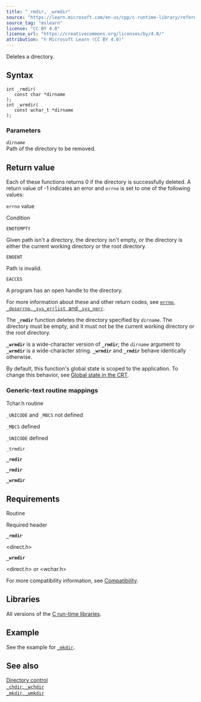 ```yaml
---
title: "_rmdir, _wrmdir"
source: "https://learn.microsoft.com/en-us/cpp/c-runtime-library/reference/rmdir-wrmdir?view=msvc-170"
source_tag: "mslearn"
license: "CC BY 4.0"
license_url: "https://creativecommons.org/licenses/by/4.0/"
attribution: "© Microsoft Learn (CC BY 4.0)"
---
```

Deletes a directory.

## Syntax

```
int _rmdir(
   const char *dirname
);
int _wrmdir(
   const wchar_t *dirname
);
```

### Parameters

_`dirname`_  
Path of the directory to be removed.

## Return value

Each of these functions returns 0 if the directory is successfully deleted. A return value of -1 indicates an error and `errno` is set to one of the following values:

`errno` value

Condition

`ENOTEMPTY`

Given path isn't a directory, the directory isn't empty, or the directory is either the current working directory or the root directory.

`ENOENT`

Path is invalid.

`EACCES`

A program has an open handle to the directory.

For more information about these and other return codes, see [`errno`, `_doserrno`, `_sys_errlist`, and `_sys_nerr`](https://learn.microsoft.com/en-us/cpp/c-runtime-library/errno-doserrno-sys-errlist-and-sys-nerr?view=msvc-170).

The **`_rmdir`** function deletes the directory specified by _`dirname`_. The directory must be empty, and it must not be the current working directory or the root directory.

**`_wrmdir`** is a wide-character version of **`_rmdir`**; the _`dirname`_ argument to **`_wrmdir`** is a wide-character string. **`_wrmdir`** and **`_rmdir`** behave identically otherwise.

By default, this function's global state is scoped to the application. To change this behavior, see [Global state in the CRT](https://learn.microsoft.com/en-us/cpp/c-runtime-library/global-state?view=msvc-170).

### Generic-text routine mappings

Tchar.h routine

`_UNICODE` and `_MBCS` not defined

`_MBCS` defined

`_UNICODE` defined

`_trmdir`

**`_rmdir`**

**`_rmdir`**

**`_wrmdir`**

## Requirements

Routine

Required header

**`_rmdir`**

<direct.h>

**`_wrmdir`**

<direct.h> or <wchar.h>

For more compatibility information, see [Compatibility](https://learn.microsoft.com/en-us/cpp/c-runtime-library/compatibility?view=msvc-170).

## Libraries

All versions of the [C run-time libraries](https://learn.microsoft.com/en-us/cpp/c-runtime-library/crt-library-features?view=msvc-170).

## Example

See the example for [`_mkdir`](https://learn.microsoft.com/en-us/cpp/c-runtime-library/reference/mkdir-wmkdir?view=msvc-170).

## See also

[Directory control](https://learn.microsoft.com/en-us/cpp/c-runtime-library/directory-control?view=msvc-170)  
[`_chdir`, `_wchdir`](https://learn.microsoft.com/en-us/cpp/c-runtime-library/reference/chdir-wchdir?view=msvc-170)  
[`_mkdir`, `_wmkdir`](https://learn.microsoft.com/en-us/cpp/c-runtime-library/reference/mkdir-wmkdir?view=msvc-170)